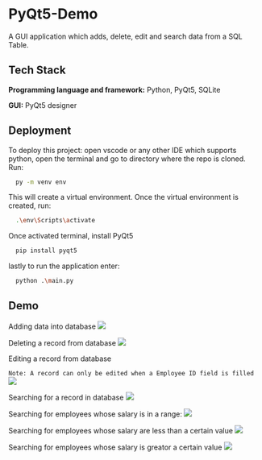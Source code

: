 
# PyQt5-Demo

A GUI application which adds, delete, edit and search data from a SQL Table.


## Tech Stack

**Programming language and framework:** Python, PyQt5, SQLite

**GUI:** PyQt5 designer

## Deployment

To deploy this project: open vscode or any other IDE which supports python, open the terminal and go to directory where the repo is cloned. Run:

```bash
  py -m venv env
```
This will create a virtual environment. Once the virtual environment is created, run:
```bash
  .\env\Scripts\activate
```
Once activated terminal, install PyQt5
```bash
  pip install pyqt5
```
lastly to run the application enter:
```bash
  python .\main.py
```

## Demo

Adding data into database
![](https://github.com/umaid-git/Pyqt5-Demo/blob/main/gif/add-gif.gif)

Deleting a record from database
![](https://github.com/umaid-git/Pyqt5-Demo/blob/main/gif/delete-gif.gif)

Editing a record from database

`Note: A record can only be edited when a Employee ID field is filled`
![](https://github.com/umaid-git/Pyqt5-Demo/blob/main/gif/edit-gif.gif)

Searching for a record in database
![](https://github.com/umaid-git/Pyqt5-Demo/blob/main/gif/find-by-name-title.gif)

Searching for employees whose salary is in a range:
![](https://github.com/umaid-git/Pyqt5-Demo/blob/main/gif/salary-in-between.gif)

Searching for employees whose salary are less than a certain value
![](https://github.com/umaid-git/Pyqt5-Demo/blob/main/gif/salary-less-than.gif)

Searching for employees whose salary is greator a certain value
![](https://github.com/umaid-git/Pyqt5-Demo/blob/main/gif/salary-greater-than.gif)


